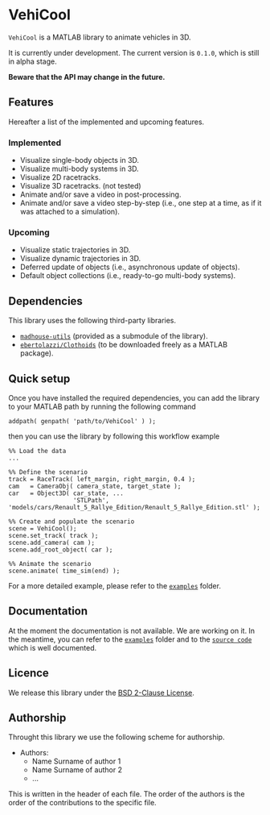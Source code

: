 # VehiCool

`VehiCool` is a MATLAB library to animate vehicles in 3D.

It is currently under development. The current version is `0.1.0`, which is still in alpha stage.

**Beware that the API may change in the future.**

## Features

Hereafter a list of the implemented and upcoming features.

### Implemented

- Visualize single-body objects in 3D.
- Visualize multi-body systems in 3D.
- Visualize 2D racetracks.
- Visualize 3D racetracks. (not tested)
- Animate and/or save a video in post-processing.
- Animate and/or save a video step-by-step (i.e., one step at a time, as if it was attached to a simulation).

### Upcoming

- Visualize static trajectories in 3D.
- Visualize dynamic trajectories in 3D.
- Deferred update of objects (i.e., asynchronous update of objects).
- Default object collections (i.e., ready-to-go multi-body systems).

## Dependencies

This library uses the following third-party libraries.

- [`madhouse-utils`](https://github.com/DRIVEWISE/madhouse-utils) (provided as a submodule of the library).
- [`ebertolazzi/Clothoids`](https://it.mathworks.com/matlabcentral/fileexchange/64849-ebertolazzi-clothoids) (to be downloaded freely as a MATLAB package).

## Quick setup

Once you have installed the required dependencies, you can add the library to your MATLAB path by running the following command

```
addpath( genpath( 'path/to/VehiCool' ) );
```

then you can use the library by following this workflow example

```
%% Load the data
...

%% Define the scenario
track = RaceTrack( left_margin, right_margin, 0.4 );
cam   = CameraObj( camera_state, target_state );
car   = Object3D( car_state, ...
                  'STLPath', 'models/cars/Renault_5_Rallye_Edition/Renault_5_Rallye_Edition.stl' );

%% Create and populate the scenario
scene = VehiCool();
scene.set_track( track );
scene.add_camera( cam );
scene.add_root_object( car );

%% Animate the scenario
scene.animate( time_sim(end) );
```

For a more detailed example, please refer to the [`examples`](examples/README.md) folder.

## Documentation

At the moment the documentation is not available. We are working on it. In the meantime, you can refer to the [`examples`](examples/README.md) folder and to the [`source code`](src) which is well documented.

## Licence

We release this library under the [BSD 2-Clause License](LICENSE).

## Authorship

Throught this library we use the following scheme for authorship.

- Authors:
  - Name Surname of author 1
  - Name Surname of author 2
  - ...

This is written in the header of each file. The order of the authors is the order of the contributions to the specific file.
